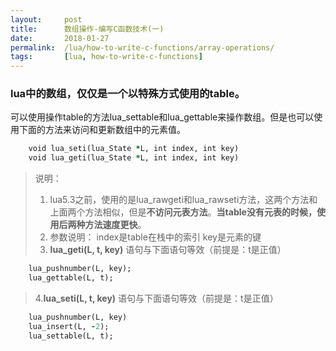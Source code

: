 ```yaml
---
layout:     post
title:      数组操作-编写C函数技术(一)
date:       2018-01-27
permalink:  /lua/how-to-write-c-functions/array-operations/
tags:       [lua, how-to-write-c-functions]
---
```


### lua中的数组，仅仅是**一个以特殊方式使用的table**。
可以使用操作table的方法lua_settable和lua_gettable来操作数组。但是也可以使用下面的方法来访问和更新数组中的元素值。

```ruby
    void lua_seti(lua_State *L, int index, int key)
    void lua_geti(lua_State *L, int index, int key)
```
> 说明：
>1. lua5.3之前，使用的是lua_rawgeti和lua_rawseti方法，这两个方法和上面两个方法相似，但是**不访问元表方法**。**当table没有元表的时候，使用后两种方法速度更快**。
>2. 参数说明：
    index是table在栈中的索引
    key是元素的键
>3. **lua_geti(L, t, key)** 语句与下面语句等效（前提是：t是正值）

```ruby
    lua_pushnumber(L, key);
    lua_gettable(L, t);
```

>4.**lua_seti(L, t, key)** 语句与下面语句等效（前提是：t是正值）

```ruby
    lua_pushnumber(L, key)
    lua_insert(L, -2);
    lua_settable(L, t);
```

